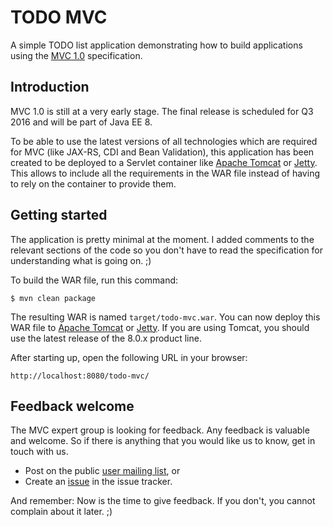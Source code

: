 # TODO MVC

A simple TODO list application demonstrating how to build applications
using the [MVC 1.0](https://jcp.org/en/jsr/detail?id=371) specification.

## Introduction

MVC 1.0 is still at a very early stage. The final release is scheduled for Q3 2016 and will be part
of Java EE 8.

To be able to use the latest versions of all technologies which are required for MVC (like
JAX-RS, CDI and Bean Validation), this application has been created to be deployed to a 
Servlet container like [Apache Tomcat](http://tomcat.apache.org/) or [Jetty](http://eclipse.org/jetty/). 
This allows to include all the requirements in the WAR file instead of having to rely on the 
container to provide them.

## Getting started

The application is pretty minimal at the moment. I added comments to the relevant
sections of the code so you don't have to read the specification for understanding
what is going on. ;)

To build the WAR file, run this command:

    $ mvn clean package

The resulting WAR is named `target/todo-mvc.war`. You can now deploy this WAR file to 
[Apache Tomcat](http://tomcat.apache.org/) or [Jetty](http://eclipse.org/jetty/). 
If you are using Tomcat, you should use the latest release of the 8.0.x product line.

After starting up, open the following URL in your browser:

    http://localhost:8080/todo-mvc/


## Feedback welcome

The MVC expert group is looking for feedback. Any feedback is valuable and welcome.
So if there is anything that you would like us to know, get in touch with us.

  * Post on the public [user mailing list](https://java.net/projects/mvc-spec/lists), or
  * Create an [issue](https://java.net/jira/browse/MVC_SPEC) in the issue tracker.

And remember: Now is the time to give feedback. If you don't, you cannot complain about 
it later. ;)


